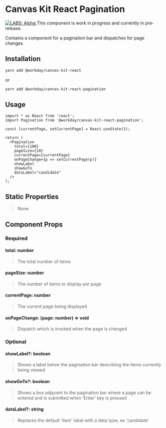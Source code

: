 # Canvas Kit React Pagination

<a href="https://github.com/Workday/canvas-kit/tree/master/modules/_labs/README.md">
  <img src="https://img.shields.io/badge/LABS-alpha-orange" alt="LABS: Alpha" />
</a>  This component is work in progress and currently in pre-release.

Contains a component for a pagination bar and dispatches for page changes

## Installation

```sh
yarn add @workday/canvas-kit-react
```

or

```sh
yarn add @workday/canvas-kit-react-pagination
```

## Usage

```tsx
import * as React from 'react';
import Pagination from '@workday/canvas-kit-react-pagination';

const [currentPage, setCurrentPage] = React.useState(1);

return (
  <Pagination
    total={100}
    pageSize={10}
    currentPage={currentPage}
    onPageChange={p => setCurrentPage(p)}
    showLabel
    showGoTo
    dataLabel="candidate"
  />
);
```

## Static Properties

> None

## Component Props

### Required

#### total: number

> The total number of items

#### pageSize: number

> The number of items to display per page

#### currentPage: number

> The current page being displayed

#### onPageChange: (page: number) => void

> Dispatch which is invoked when the page is changed

### Optional

#### showLabel?: boolean

> Shows a label below the pagination bar describing the items currently being viewed

#### showGoTo?: boolean

> Shows a box adjacent to the pagination bar where a page can be entered and is submitted when
> 'Enter' key is pressed

#### dataLabel?: string

> Replaces the default 'item' label with a data type, ex 'candidate'
